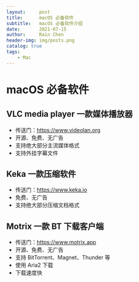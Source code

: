 ```yaml
---
layout:     post
title:      macOS 必备软件
subtitle:   macOS 必备软件介绍
date:       2021-07-15
author:     Rain Chen
header-img: img/posts.png
catalog: true
tags:
    - Mac
---
```


# macOS 必备软件

## VLC media player 一款媒体播放器
- 传送门：<https://www.videolan.org>
- 开源、免费、无广告
- 支持绝大部分主流媒体格式
- 支持外挂字幕文件

## Keka 一款压缩软件
- 传送门：<https://www.keka.io>
- 免费、无广告
- 支持绝大部分压缩文档格式

## Motrix 一款 BT 下载客户端
- 传送门：<https://www.motrix.app>
- 开源、免费、无广告
- 支持 BitTorrent、Magnet、Thunder 等
- 使用 Aria2 下载
- 下载速度快
